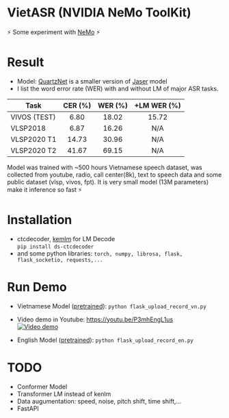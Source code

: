 # VietASR (NVIDIA NeMo ToolKit)
⚡ Some experiment with [NeMo](https://github.com/NVIDIA/NeMo) ⚡
# Result
* Model: [QuartzNet](https://docs.nvidia.com/deeplearning/nemo/user-guide/docs/en/main/asr/models.html#quartznet) is a smaller version of [Jaser](https://docs.nvidia.com/deeplearning/nemo/user-guide/docs/en/main/asr/models.html#jasper)  model  
* I list the word error rate (WER) with and without LM of major ASR tasks.

| Task                   | CER (%) | WER (%) | +LM WER (%) |
| -----------            | :----:  | :----:  | :----:                                                                                                                                                                |
| VIVOS (TEST)            |  6.80 | 18.02 | 15.72 |
| VLSP2018                |  6.87 | 16.26 |  N/A  |
| VLSP2020 T1             | 14.73 | 30.96 |  N/A  |
| VLSP2020 T2             | 41.67 | 69.15 |  N/A  |

Model was trained with ~500 hours Vietnamese speech dataset, was collected from youtube, radio, call center(8k), text to speech data and some public dataset (vlsp, vivos, fpt). It is very small model (13M parameters) make it inference so fast ⚡  

# Installation
* ctcdecoder, [kemlm](https://github.com/kpu/kenlm) for LM Decode  
`pip install ds-ctcdecoder`
* and some python libraries: `torch, numpy, librosa, flask, flask_socketio, requests,...`

# Run Demo
* Vietnamese Model ([pretrained](model_vietasr2/checkpoints)): `python flask_upload_record_vn.py`  
* Video demo in Youtube: https://youtu.be/P3mhEngL1us  
[![Video demo](https://img.youtube.com/vi/P3mhEngL1us/maxresdefault.jpg)](https://youtu.be/P3mhEngL1us)  

* English Model ([pretrained](model_english)): `python flask_upload_record_en.py`  

# TODO   
* Conformer Model  
* Transformer LM instead of kenlm  
* Data augumentation: speed, noise, pitch shift, time shift,...  
* FastAPI
